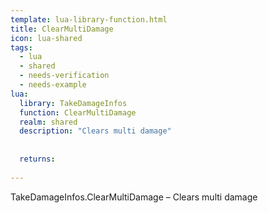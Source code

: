 ```yaml
---
template: lua-library-function.html
title: ClearMultiDamage
icon: lua-shared
tags:
  - lua
  - shared
  - needs-verification
  - needs-example
lua:
  library: TakeDamageInfos
  function: ClearMultiDamage
  realm: shared
  description: "Clears multi damage"
  
  
  returns:
    
---
```


<div class="lua__search__keywords">
TakeDamageInfos.ClearMultiDamage &#x2013; Clears multi damage
</div>
